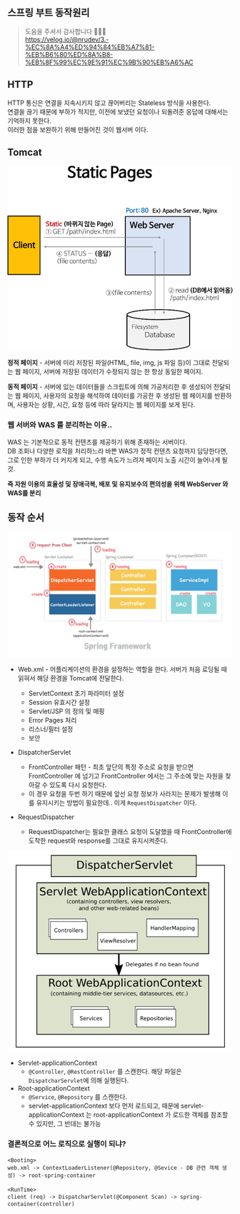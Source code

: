 ## 스프링 부트 동작원리
> 도움을 주셔서 감사합니다 🙇🏻‍♂️  
> https://velog.io/@nrudev/3.-%EC%8A%A4%ED%94%84%EB%A7%81-%EB%B6%80%ED%8A%B8-%EB%8F%99%EC%9E%91%EC%9B%90%EB%A6%AC


## HTTP
HTTP 통신은 연결을 지속시키지 않고 끊어버리는 Stateless 방식을 사용한다.  
연결을 끊기 때문에 부하가 적지만, 이전에 보냈던 요청이나 되돌려준 응답에 대해서는 기억하지 못한다.  
이러한 점을 보완하기 위해 만들어진 것이 웹서버 이다.

## Tomcat
<img src="../../img/static-dynamic-page.png">

**정적 페이지** - 서버에 미리 저장된 파일(HTML, file, img, js 파일 등)이 그대로 전달되는 웹 페이지, 서버에 저장된 데이터가 수정되지 않는 한 항상 동일한 페이지.

**동적 페이지** - 서버에 있는 데이터들을 스크립트에 의해 가공처리한 후 생성되어 전달되는 웹 페이지, 사용자의 요청을 해석하여 데이터를 가공한 후 생성된 웹 페이지를 반환하며, 사용자는 상황, 시간, 요청 등에 따라 달라지는 웹 페이지를 보게 된다.

### 웹 서버와 WAS 를 분리하는 이유..
WAS 는 기본적으로 동적 컨텐츠를 제공하기 위해 존재하는 서버이다.  
DB 조회나 다양한 로직을 처리하느라 바쁜 WAS가 정적 컨텐츠 요청까지 담당한다면, 그로 인한 부하가 더 커지게 되고, 수행 속도가 느려져 페이지 노출 시간이 늘어나게 될 것.

**즉 자원 이용의 효율성 및 장애극복, 배포 및 유지보수의 편의성을 위해 WebServer 와 WAS를 분리**

## 동작 순서
<img src="../../img/application-context-structure.png">

* Web.xml - 어플리케이션의 환경을 설정하는 역할을 한다. 서버가 처음 로딩될 때 읽혀서 해당 환경을 Tomcat에 전달한다.
  * ServletContext 초기 파라미터 설정
  * Session 유효시간 설정
  * Servlet/JSP 의 정의 및 매핑
  * Error Pages 처리
  * 리스너/필터 설정
  * 보안

* DispatcherServlet
  * FrontController 패턴 - 최초 앞단의 특정 주소로 요청을 받으면 FrontController 에 넘기고 FrontController 에서는 그 주소에 맞는 자원을 찾아갈 수 있도록 다시 요청한다.
  * 이 경우 요청을 두번 하기 때문에 앞선 요청 정보가 사라지는 문제가 발생해 이를 유지시키는 방법이 필요한데.. 이게 `RequestDispatcher` 이다.

* RequestDispatcher
  * RequestDispatcher는 필요한 클래스 요청이 도달했을 때 FrontController에 도착한 request와 response를 그대로 유지시켜준다.


<img src="../../img/dispatcher-servlet.png">

* Servlet-applicationContext
  * `@Controller`, `@RestController` 를 스캔한다. 해당 파일은 `DispatcharServlet`에 의해 실행된다.
* Root-applicationContext
  * `@Service`, `@Repository` 를 스캔한다.
  * servlet-applicationContext 보다 먼저 로드되고, 때문에 servlet-applicationContext 는 root-applicationContext 가 로드한 객체를 참조할 수 있지만, 그 반대는 불가능

### 결론적으로 어느 로직으로 실행이 되냐?
```
<Booting>
web.xml -> ContextLoaderListener(@Repository, @Sevice - DB 관련 객체 생성) -> root-spring-container

<RunTime>
client (req) -> DispatcharServlet(@Component Scan) -> spring-container(controller)
```